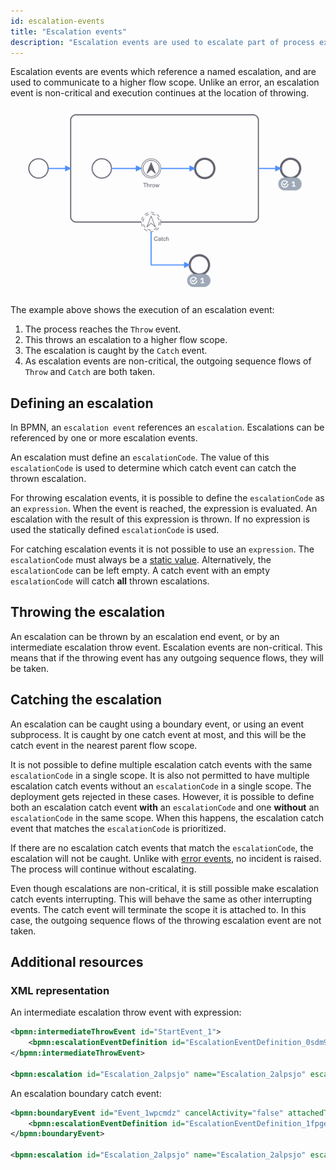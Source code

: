 ```yaml
---
id: escalation-events
title: "Escalation events"
description: "Escalation events are used to escalate part of process execution to a higher flow scope."
---
```


Escalation events are events which reference a named escalation, and are used to communicate to a higher flow scope.
Unlike an error, an escalation event is non-critical and execution continues at the location of throwing.

![The process reached an escalation event. The escalation gets caught in a higher flow scope. As the escalation throw event is non-critical, the outgoing sequence flow of this event is taken.](assets/escalation-events.png)

The example above shows the execution of an escalation event:

1. The process reaches the `Throw` event.
2. This throws an escalation to a higher flow scope.
3. The escalation is caught by the `Catch` event.
4. As escalation events are non-critical, the outgoing sequence flows of `Throw` and `Catch` are both taken.

## Defining an escalation

In BPMN, an `escalation event` references an `escalation`. Escalations can be referenced by one or more escalation events.

An escalation must define an `escalationCode`. The value of this `escalationCode` is used to determine which catch event
can catch the thrown escalation.

For throwing escalation events, it is possible to define the `escalationCode` as an `expression`. When the event is reached, the expression is evaluated.
An escalation with the result of this expression is thrown. If no expression is used the statically defined `escalationCode` is used.

For catching escalation events it is not possible to use an `expression`. The `escalationCode` must always be a [static value](/docs/components/concepts/expressions.md#expressions-vs-static-values).
Alternatively, the `escalationCode` can be left empty. A catch event with an empty `escalationCode` will catch **all** thrown escalations.

## Throwing the escalation

An escalation can be thrown by an escalation end event, or by an intermediate escalation throw event. Escalation events
are non-critical. This means that if the throwing event has any outgoing sequence flows, they will be taken.

## Catching the escalation

An escalation can be caught using a boundary event, or using an event subprocess. It is caught by one catch event at most, and this will be the catch event in the nearest parent flow scope.

It is not possible to define multiple escalation catch events with the same `escalationCode` in a single scope. It is also not permitted to have multiple escalation catch events without an `escalationCode` in a single scope.
The deployment gets rejected in these cases. However, it is possible to define both an escalation catch event **with** an
`escalationCode` and one **without** an `escalationCode` in the same scope. When this happens, the escalation catch event
that matches the `escalationCode` is prioritized.

If there are no escalation catch events that match the `escalationCode`, the escalation will not be caught. Unlike with
[error events](../error-events/error-events.md), no incident is raised. The process will continue without escalating.

Even though escalations are non-critical, it is still possible make escalation catch events interrupting. This will
behave the same as other interrupting events. The catch event will terminate the scope it is attached to. In this case,
the outgoing sequence flows of the throwing escalation event are not taken.

## Additional resources

### XML representation

An intermediate escalation throw event with expression:

```xml
<bpmn:intermediateThrowEvent id="StartEvent_1">
    <bpmn:escalationEventDefinition id="EscalationEventDefinition_0sdm9od" escalationRef="Escalation_2alpsjo" />
</bpmn:intermediateThrowEvent>

<bpmn:escalation id="Escalation_2alpsjo" name="Escalation_2alpsjo" escalationCode="=escalationCode" />
```

An escalation boundary catch event:

```xml
<bpmn:boundaryEvent id="Event_1wpcmdz" cancelActivity="false" attachedToRef="Activity_1q7i1lv">
    <bpmn:escalationEventDefinition id="EscalationEventDefinition_1fpge5i" escalationRef="Escalation_2alpsjo" />
</bpmn:boundaryEvent>

<bpmn:escalation id="Escalation_2alpsjo" name="Escalation_2alpsjo" escalationCode="escalationCode" />
```
